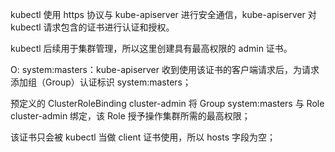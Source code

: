 kubectl 使用 https 协议与 kube-apiserver 进行安全通信，kube-apiserver 对 kubectl 请求包含的证书进行认证和授权。

kubectl 后续用于集群管理，所以这里创建具有最高权限的 admin 证书。


O: system:masters：kube-apiserver 收到使用该证书的客户端请求后，为请求添加组（Group）认证标识 system:masters；

预定义的 ClusterRoleBinding cluster-admin 将 Group system:masters 与 Role cluster-admin 绑定，该 Role 授予操作集群所需的最高权限；

该证书只会被 kubectl 当做 client 证书使用，所以 hosts 字段为空；